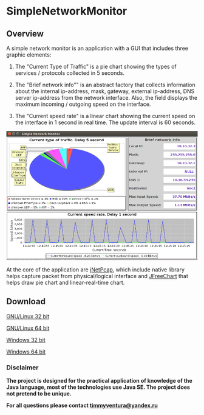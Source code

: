 # SimpleNetworkMonitor

## Overview

A simple network monitor is an application with a GUI that includes three graphic elements:

1. The "Current Type of Traffic" is a pie chart showing the types of services / protocols collected in 5 seconds.

2. The "Brief network info"" is an abstract factory that collects information about the internal ip-address, mask, gateway, external ip-address, DNS server ip-address from the network interface. Also, the field displays the maximum incoming / outgoing speed on the interface.

3. The "Current speed rate" is a linear chart showing the current speed on the interface in 1 second in real time. The update interval is 60 seconds.

![GitHub Logo](/images/Selection_006.png)

At the core of the application are [jNetPcap](https://github.com/ruedigergad/clj-net-pcap/tree/master/jnetpcap), which include native library helps capture packet from physical/logical interface and [JFreeChart](https://github.com/jfree/jfreechart) that helps draw pie chart and linear-real-time chart.

## Download

[GNU/Linux 32 bit](https://github.com/timmyventura/SimpleNetworkMonitor/raw/master/dist/simple_network_monitor_linux32.tar.gz)

[GNU/Linux 64 bit](https://github.com/timmyventura/SimpleNetworkMonitor/raw/master/dist/simple_network_monitor_linux64.tar.gz)

[Windows 32 bit](https://github.com/timmyventura/SimpleNetworkMonitor/raw/master/dist/simple_network_monitor_win32.zip)

[Windows 64 bit](https://github.com/timmyventura/SimpleNetworkMonitor/raw/master/dist/simple_network_monitor_win64.zip)


### Disclaimer

**The project is designed for the practical application of knowledge of the Java language, most of the technologies use Java SE. The project does not pretend to be unique.**

**For all questions please contact timmyventura@yandex.ru**
